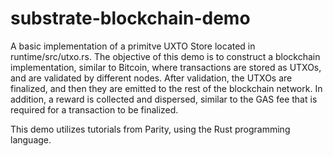 # substrate-blockchain-demo

A basic implementation of a primitve UXTO Store located in runtime/src/utxo.rs. The objective of this demo is to construct a blockchain implementation, similar to Bitcoin, where transactions are stored as UTXOs, and are validated by different nodes. After validation, the UTXOs are finalized, and then they are emitted to the rest of the blockchain network. In addition, a reward is collected and dispersed, similar to the GAS fee that is required for a transaction to be finalized.

This demo utilizes tutorials from Parity, using the Rust programming language.

